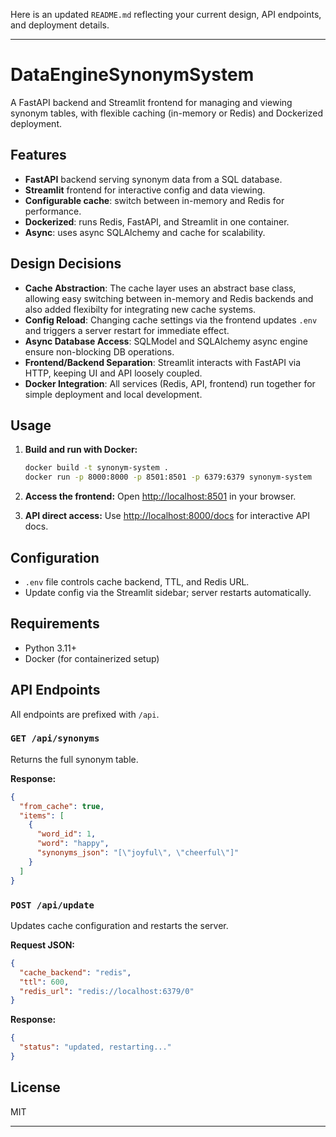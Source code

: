  Here is an updated `README.md` reflecting your current design, API endpoints, and deployment details.

---

# DataEngineSynonymSystem

A FastAPI backend and Streamlit frontend for managing and viewing synonym tables, with flexible caching (in-memory or Redis) and Dockerized deployment.

## Features

- **FastAPI** backend serving synonym data from a SQL database.
- **Streamlit** frontend for interactive config and data viewing.
- **Configurable cache**: switch between in-memory and Redis for performance.
- **Dockerized**: runs Redis, FastAPI, and Streamlit in one container.
- **Async**: uses async SQLAlchemy and cache for scalability.

## Design Decisions

- **Cache Abstraction**: The cache layer uses an abstract base class, allowing easy switching between in-memory and Redis backends and also added flexibilty for integrating new cache systems.
- **Config Reload**: Changing cache settings via the frontend updates `.env` and triggers a server restart for immediate effect.
- **Async Database Access**: SQLModel and SQLAlchemy async engine ensure non-blocking DB operations.
- **Frontend/Backend Separation**: Streamlit interacts with FastAPI via HTTP, keeping UI and API loosely coupled.
- **Docker Integration**: All services (Redis, API, frontend) run together for simple deployment and local development.



## Usage

1. **Build and run with Docker:**
   ```sh
   docker build -t synonym-system .
   docker run -p 8000:8000 -p 8501:8501 -p 6379:6379 synonym-system
   ```

2. **Access the frontend:**
   Open [http://localhost:8501](http://localhost:8501) in your browser.

3. **API direct access:**
   Use [http://localhost:8000/docs](http://localhost:8000/docs) for interactive API docs.

## Configuration

- `.env` file controls cache backend, TTL, and Redis URL.
- Update config via the Streamlit sidebar; server restarts automatically.

## Requirements

- Python 3.11+
- Docker (for containerized setup)

## API Endpoints

All endpoints are prefixed with `/api`.

### `GET /api/synonyms`

Returns the full synonym table.

**Response:**
```json
{
  "from_cache": true,
  "items": [
    {
      "word_id": 1,
      "word": "happy",
      "synonyms_json": "[\"joyful\", \"cheerful\"]"
    }
  ]
}
```

### `POST /api/update`

Updates cache configuration and restarts the server.

**Request JSON:**
```json
{
  "cache_backend": "redis",
  "ttl": 600,
  "redis_url": "redis://localhost:6379/0"
}
```

**Response:**
```json
{
  "status": "updated, restarting..."
}
```

## License

MIT

---